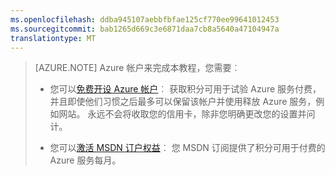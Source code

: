 ```yaml
---
ms.openlocfilehash: ddba945107aebbfbfae125cf770ee99641012453
ms.sourcegitcommit: bab1265d669c3e6871daa7cb8a5640a47104947a
translationtype: MT
---
```

> [AZURE.NOTE] <a name="note"></a>Azure 帐户来完成本教程，您需要︰
  >
  > + 您可以[免费开设 Azure 帐户](/pricing/free-trial/?WT.mc_id=A261C142F)︰ 获取积分可用于试验 Azure 服务付费，并且即使他们习惯之后最多可以保留该帐户并使用释放 Azure 服务，例如网站。 永远不会将收取您的信用卡，除非您明确更改您的设置并问计。
  >
  > + 您可以[激活 MSDN 订户权益](/pricing/member-offers/msdn-benefits-details/?WT.mc_id=A261C142F)︰ 您 MSDN 订阅提供了积分可用于付费的 Azure 服务每月。
